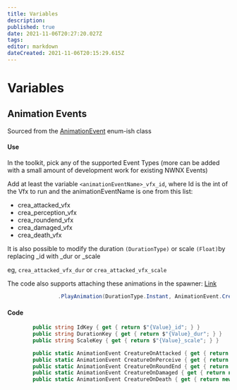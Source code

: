 ```yaml
---
title: Variables
description: 
published: true
date: 2021-11-06T20:27:20.027Z
tags: 
editor: markdown
dateCreated: 2021-11-06T20:15:29.615Z
---
```


# Variables

## Animation Events

Sourced from the [AnimationEvent](https://github.com/zunath/SWLOR_NWN/blob/feature/ffo-rewrite/SWLOR.Game.Server/Service/AnimationService/AnimationEvent.cs) enum-ish class

#### Use
In the toolkit, pick any of the supported Event Types (more can be added with a small amount of development work for existing NWNX Events)

Add at least the variable `<animationEventName>_vfx_id`, where Id is the int of the Vfx to run and the animationEventName is one from this list:

- crea_attacked_vfx
- crea_perception_vfx
- crea_roundend_vfx
- crea_damaged_vfx
- crea_death_vfx

It is also possible to modify the duration `(DurationType)` or scale `(Float)`by replacing \_id with \_dur or \_scale

eg,
`crea_attacked_vfx_dur` or `crea_attacked_vfx_scale`


The code also supports attaching these animations in the spawner:  [Link](https://github.com/zunath/SWLOR_NWN/blob/feature/ffo-rewrite/SWLOR.Game.Server/Feature/SpawnDefinition/CZ220SpawnDefinition.cs)

```cs
                .PlayAnimation(DurationType.Instant, AnimationEvent.CreatureOnDeath, VisualEffect.Fnf_Fireball)
```

#### Code
```cs
        public string IdKey { get { return $"{Value}_id"; } }
        public string DurationKey { get { return $"{Value}_dur"; } }
        public string ScaleKey { get { return $"{Value}_scale"; } }

        public static AnimationEvent CreatureOnAttacked { get { return new AnimationEvent("crea_attacked_vfx"); } }
        public static AnimationEvent CreatureOnPerceive { get { return new AnimationEvent("crea_perception_vfx"); } }
        public static AnimationEvent CreatureOnRoundEnd { get { return new AnimationEvent("crea_roundend_vfx"); } }
        public static AnimationEvent CreatureOnDamaged { get { return new AnimationEvent("crea_damaged_vfx"); } }
        public static AnimationEvent CreatureOnDeath { get { return new AnimationEvent("crea_death_vfx");  } }
```
